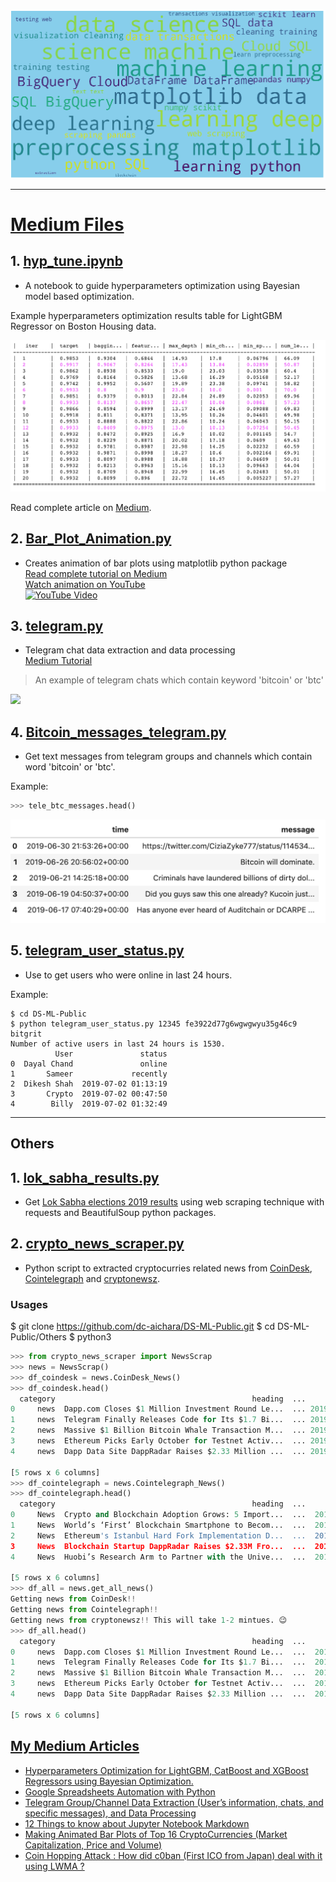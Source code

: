 
<img src="images/wordcloud.png">

---

# [Medium Files](https://github.com/dc-aichara/DS-ML-Public/tree/master/Medium_Files)

## 1. [hyp_tune.ipynb](https://github.com/dc-aichara/DS-ML-Public/blob/master/Medium_Files/hyp_tune.ipynb)

- A notebook to guide hyperparameters optimization using Bayesian model based optimization. 

Example hyperparameters optimization results table for LightGBM Regressor on Boston Housing data. 

<img src="images/hyp_lgbm.png">

Read complete article on [Medium](https://medium.com/analytics-vidhya/hyperparameters-optimization-for-lightgbm-catboost-and-xgboost-regressors-using-bayesian-6e7c495947a9). 

## 2. [Bar_Plot_Animation.py ](https://github.com/dc-aichara/DS-ML-Public/blob/master/Medium_Files/Bar_Plot_Animation.py)
- Creates animation of bar plots using matplotlib python package <br>
[Read complete tutorial on Medium](https://medium.com/@dc.aichara/making-animated-bar-plots-of-top-16-cryptocurrencies-market-capitalization-price-and-volume-7889788af264)<br>
[Watch animation on YouTube](https://www.youtube.com/watch?v=jqSuaRpCnro) <br>
[![YouTube Video](http://img.youtube.com/vi/jqSuaRpCnro/0.jpg)](http://www.youtube.com/watch?v=jqSuaRpCnro)

## 3. [telegram.py](https://github.com/dc-aichara/DS-ML-Public/blob/master/Medium_Files/telegram.py)
- Telegram chat data extraction and data processing <br>
[Medium Tutorial](https://medium.com/@dc.aichara/telegram-channel-data-extraction-users-information-chats-and-specific-messages-and-data-21bb54710fd3)  <br>

> An example of telegram chats which contain keyword 'bitcoin' or 'btc'

<img src='images/Bitcoin_text_ts.png'>


## 4. [Bitcoin_messages_telegram.py](https://github.com/dc-aichara/DS-ML-Public/blob/master/Medium_Files/Bitcoin_messages_telegram.py)
- Get text messages from telegram groups and channels which contain word 'bitcoin' or 'btc'. <br>

Example: 

```python
>>> tele_btc_messages.head()

```
<img src='images/tele_text.png'>

## 5. [telegram_user_status.py](https://github.com/dc-aichara/DS-ML-Public/blob/master/Medium_Files/telegram_user_status.py)
- Use to get users who were online in last 24 hours.

Example: 
```
$ cd DS-ML-Public
$ python telegram_user_status.py 12345 fe3922d77g6wgwgwyu35g46c9 bitgrit
Number of active users in last 24 hours is 1530.
          User               status
0  Dayal Chand               online
1       Sameer             recently
2  Dikesh Shah  2019-07-02 01:13:19
3       Crypto  2019-07-02 00:47:50
4        Billy  2019-07-02 01:32:49

```
*** 

## Others 

## 1. [lok_sabha_results.py](https://github.com/dc-aichara/DS-ML-Public/blob/master/Others/lok_sabha_results.py)
- Get [Lok Sabha elections 2019 results](https://results.eci.gov.in/pc/en/partywise/index.htm) using web scraping technique with requests and BeautifulSoup python packages. 

## 2. [crypto_news_scraper.py]()
- Python script to extracted cryptocurries related news from [CoinDesk](https://www.coindesk.com), [Cointelegraph](https://cointelegraph.com) and [cryptonewsz](https://www.cryptonewsz.com). 

### Usages
$ git clone https://github.com/dc-aichara/DS-ML-Public.git
$ cd DS-ML-Public/Others
$ python3 

```python
>>> from crypto_news_scraper import NewsScrap
>>> news = NewsScrap()
>>> df_coindesk = news.CoinDesk_News()
>>> df_coindesk.head()
  category                                            heading  ...                time    source
0     news  Dapp.com Closes $1 Million Investment Round Le...  ... 2019-09-06 22:00:00  CoinDesk
1     news  Telegram Finally Releases Code for Its $1.7 Bi...  ... 2019-09-06 21:46:00  CoinDesk
2     news  Massive $1 Billion Bitcoin Whale Transaction M...  ... 2019-09-06 19:00:00  CoinDesk
3     news  Ethereum Picks Early October for Testnet Activ...  ... 2019-09-06 18:00:00  CoinDesk
4     news  Dapp Data Site DappRadar Raises $2.33 Million ...  ... 2019-09-06 17:00:00  CoinDesk

[5 rows x 6 columns]
>>> df_cointelegraph = news.Cointelegraph_News()
>>> df_cointelegraph.head()
  category                                            heading  ...                 time         source
0     News  Crypto and Blockchain Adoption Grows: 5 Import...  ...  2019-09-09 11:15:03  CoinTelegraph
1     News  World’s ‘First’ Blockchain Smartphone to Becom...  ...  2019-09-09 08:15:03  CoinTelegraph
2     News  Ethereum's Istanbul Hard Fork Implementation D...  ...  2019-09-09 08:15:03  CoinTelegraph
3     News  Blockchain Startup DappRadar Raises $2.33M Fro...  ...  2019-09-09 08:15:03  CoinTelegraph
4     News  Huobi’s Research Arm to Partner with the Unive...  ...  2019-09-09 07:15:03  CoinTelegraph

[5 rows x 6 columns]
>>> df_all = news.get_all_news()
Getting news from CoinDesk!!
Getting news from Cointelegraph!!
Getting news from cryptonewsz!! This will take 1-2 mintues. 😉
>>> df_all.head()
  category                                            heading  ...                 time    source
0     news  Dapp.com Closes $1 Million Investment Round Le...  ...  2019-09-06 22:00:00  CoinDesk
1     news  Telegram Finally Releases Code for Its $1.7 Bi...  ...  2019-09-06 21:46:00  CoinDesk
2     news  Massive $1 Billion Bitcoin Whale Transaction M...  ...  2019-09-06 19:00:00  CoinDesk
3     news  Ethereum Picks Early October for Testnet Activ...  ...  2019-09-06 18:00:00  CoinDesk
4     news  Dapp Data Site DappRadar Raises $2.33 Million ...  ...  2019-09-06 17:00:00  CoinDesk

[5 rows x 6 columns]


```

## [My Medium Articles](https://medium.com/@dcaichara)
-  [Hyperparameters Optimization for LightGBM, CatBoost and XGBoost Regressors using Bayesian Optimization.](https://medium.com/game-of-data/hyperparameters-optimization-for-lightgbm-catboost-and-xgboost-regressors-using-bayesian-6e7c495947a9)
-  [Google Spreadsheets Automation with Python](https://medium.com/@dcaichara/play-with-google-spreadsheets-with-python-301dd4ee36eb)
-  [Telegram Group/Channel Data Extraction (User’s information, chats, and specific messages), and Data Processing](https://medium.com/@dcaichara/telegram-channel-data-extraction-users-information-chats-and-specific-messages-and-data-21bb54710fd3)
-  [12 Things to know about Jupyter Notebook Markdown](https://medium.com/@dcaichara/12-things-to-know-about-jupyter-notebook-markdown-3f6cef811707)
-  [Making Animated Bar Plots of Top 16 CryptoCurrencies (Market Capitalization, Price and Volume)](https://medium.com/@dcaichara/telegram-channel-data-extraction-users-information-chats-and-specific-messages-and-data-21bb54710fd3)
-  [Coin Hopping Attack : How did c0ban (First ICO from Japan) deal with it using LWMA ?](https://medium.com/@dcaichara/coin-hopping-attack-how-did-c0ban-first-ico-from-japan-deal-with-it-using-lwma-9facda2f02b6)
